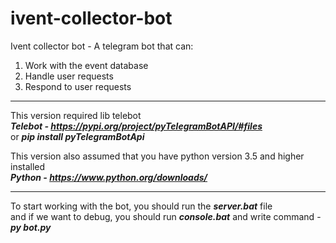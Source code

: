 # ivent-collector-bot
Ivent collector bot - A telegram bot that can:  
1) Work with the event database
2) Handle user requests
3) Respond to user requests  
-------------

This version required lib telebot  
***Telebot - https://pypi.org/project/pyTelegramBotAPI/#files***  
or ***pip install pyTelegramBotApi*** 

This version also assumed that you have python version 3.5 and higher installed  
***Python - https://www.python.org/downloads/***  

-------------

To start working with the bot, you should run the ***server.bat*** file  
and if we want to debug, you should run ***console.bat*** and write command - ***py bot.py***
